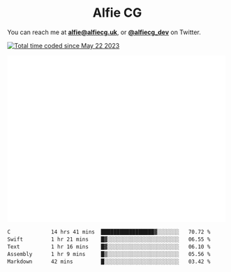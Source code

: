 <h1 align="center">Alfie CG</h1>

You can reach me at **alfie@alfiecg.uk**, or **[@alfiecg_dev](https://twitter.com/alfiecg_dev)** on Twitter.

<a href="https://wakatime.com/@61592169-b9cf-4af8-b6fa-8ac7d4369b01"><img src="https://wakatime.com/badge/user/61592169-b9cf-4af8-b6fa-8ac7d4369b01.svg" alt="Total time coded since May 22 2023" /></a>


<img align="center" src="/github-metrics.svg" alt="Metrics" width="500">

 <!--[![GitHub Streak](https://streak-stats.demolab.com/?user=alfiecg24)](https://git.io/streak-stats)-->

<!--START_SECTION:waka-->

```txt
C             14 hrs 41 mins  █████████████████▓░░░░░░░   70.72 %
Swift         1 hr 21 mins    █▓░░░░░░░░░░░░░░░░░░░░░░░   06.55 %
Text          1 hr 16 mins    █▓░░░░░░░░░░░░░░░░░░░░░░░   06.10 %
Assembly      1 hr 9 mins     █▒░░░░░░░░░░░░░░░░░░░░░░░   05.56 %
Markdown      42 mins         █░░░░░░░░░░░░░░░░░░░░░░░░   03.42 %
```

<!--END_SECTION:waka-->
